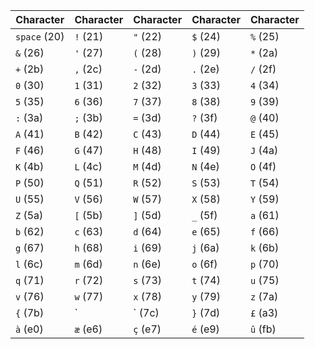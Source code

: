 | Character | Character | Character | Character | Character |
|-----------|-----------|-----------|-----------|-----------|
| `space` (20) | `!` (21) | `"` (22) | `$` (24) | `%` (25) |
| `&` (26) | `'` (27) | `(` (28) | `)` (29) | `*` (2a) |
| `+` (2b) | `,` (2c) | `-` (2d) | `.` (2e) | `/` (2f) |
| `0` (30) | `1` (31) | `2` (32) | `3` (33) | `4` (34) |
| `5` (35) | `6` (36) | `7` (37) | `8` (38) | `9` (39) |
| `:` (3a) | `;` (3b) | `=` (3d) | `?` (3f) | `@` (40) |
| `A` (41) | `B` (42) | `C` (43) | `D` (44) | `E` (45) |
| `F` (46) | `G` (47) | `H` (48) | `I` (49) | `J` (4a) |
| `K` (4b) | `L` (4c) | `M` (4d) | `N` (4e) | `O` (4f) |
| `P` (50) | `Q` (51) | `R` (52) | `S` (53) | `T` (54) |
| `U` (55) | `V` (56) | `W` (57) | `X` (58) | `Y` (59) |
| `Z` (5a) | `[` (5b) | `]` (5d) | `_` (5f) | `a` (61) |
| `b` (62) | `c` (63) | `d` (64) | `e` (65) | `f` (66) |
| `g` (67) | `h` (68) | `i` (69) | `j` (6a) | `k` (6b) |
| `l` (6c) | `m` (6d) | `n` (6e) | `o` (6f) | `p` (70) |
| `q` (71) | `r` (72) | `s` (73) | `t` (74) | `u` (75) |
| `v` (76) | `w` (77) | `x` (78) | `y` (79) | `z` (7a) |
| `{` (7b) | `|` (7c) | `}` (7d) | `£` (a3) | `Æ` (c6) |
| `à` (e0) | `æ` (e6) | `ç` (e7) | `é` (e9) | `û` (fb) |